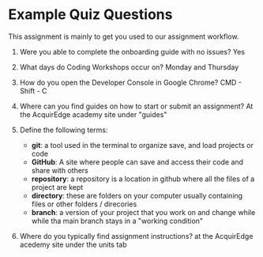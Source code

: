 # Example Quiz Questions

This assignment is mainly to get you used to our assignment workflow.

1. Were you able to complete the onboarding guide with no issues?
   Yes
2. What days do Coding Workshops occur on?
   Monday and Thursday
3. How do you open the Developer Console in Google Chrome?
   CMD - Shift - C
4. Where can you find guides on how to start or submit an assignment?
   At the AcquirEdge academy site under "guides"
5. Define the following terms:

   - **git**:
     a tool used in the terminal to organize save, and load projects or code
   - **GitHub**:
     A site where people can save and access their code and share with others
   - **repository**:
     a repository is a location in github where all the files of a project are kept
   - **directory**:
     these are folders on your computer usually containing files or other folders / direcories
   - **branch**:
     a version of your project that you work on and change while while tha main branch stays in a "working condition"

6. Where do you typically find assignment instructions?
   at the AcquirEdge acedemy site under the units tab
